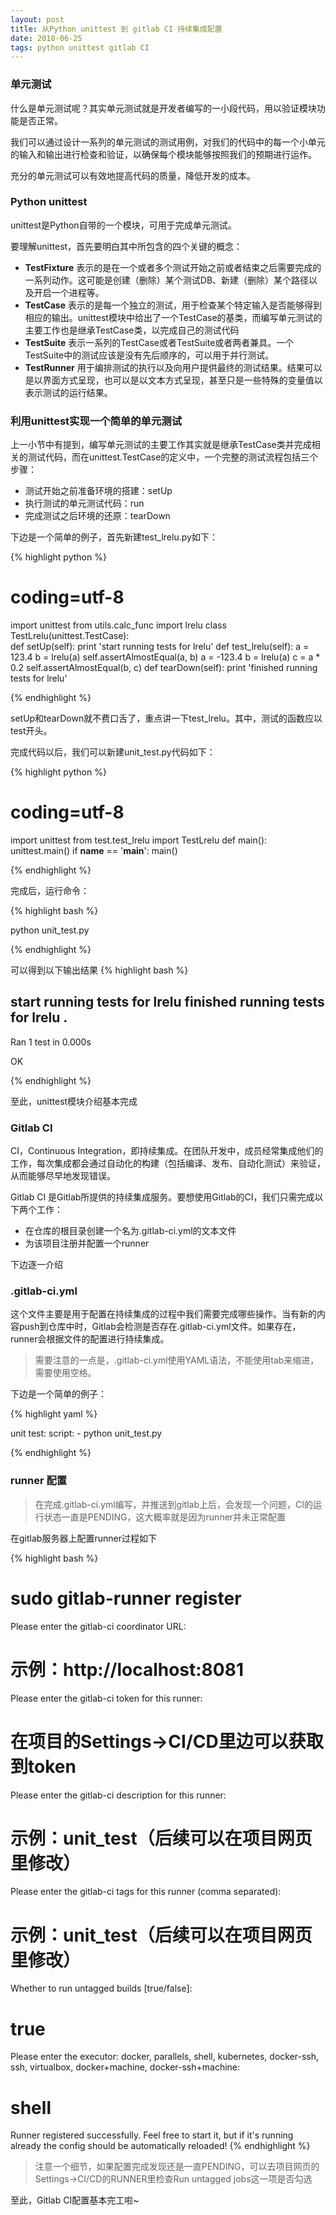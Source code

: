 ```yaml
---
layout: post
title: 从Python unittest 到 gitlab CI 持续集成配置
date: 2018-06-25
tags: python unittest gitlab CI
---
```


### 单元测试

什么是单元测试呢？其实单元测试就是开发者编写的一小段代码，用以验证模块功能是否正常。

我们可以通过设计一系列的单元测试的测试用例，对我们的代码中的每一个小单元的输入和输出进行检查和验证，以确保每个模块能够按照我们的预期进行运作。

充分的单元测试可以有效地提高代码的质量，降低开发的成本。

### Python unittest

unittest是Python自带的一个模块，可用于完成单元测试。

要理解unittest，首先要明白其中所包含的四个关键的概念：

- **TestFixture** 表示的是在一个或者多个测试开始之前或者结束之后需要完成的一系列动作。这可能是创建（删除）某个测试DB、新建（删除）某个路径以及开启一个进程等。
- **TestCase** 表示的是每一个独立的测试，用于检查某个特定输入是否能够得到相应的输出。unittest模块中给出了一个TestCase的基类，而编写单元测试的主要工作也是继承TestCase类，以完成自己的测试代码
- **TestSuite** 表示一系列的TestCase或者TestSuite或者两者兼具。一个TestSuite中的测试应该是没有先后顺序的，可以用于并行测试。
- **TestRunner** 用于编排测试的执行以及向用户提供最终的测试结果。结果可以是以界面方式呈现，也可以是以文本方式呈现，甚至只是一些特殊的变量值以表示测试的运行结果。

### 利用unittest实现一个简单的单元测试

上一小节中有提到，编写单元测试的主要工作其实就是继承TestCase类并完成相关的测试代码，而在unittest.TestCase的定义中，一个完整的测试流程包括三个步骤：

- 测试开始之前准备环境的搭建：setUp
- 执行测试的单元测试代码：run
- 完成测试之后环境的还原：tearDown

下边是一个简单的例子，首先新建test_lrelu.py如下：

{% highlight python %}

# coding=utf-8
import unittest
from utils.calc_func import lrelu
class TestLrelu(unittest.TestCase):   
    def setUp(self):
        print 'start running tests for lrelu'
    def test_lrelu(self):
        a = 123.4
        b = lrelu(a)
        self.assertAlmostEqual(a, b)
        a = -123.4
        b = lrelu(a)
        c = a * 0.2
        self.assertAlmostEqual(b, c)
    def tearDown(self):
        print 'finished running tests for lrelu'

{% endhighlight %}

setUp和tearDown就不费口舌了，重点讲一下test_lrelu。其中，测试的函数应以test开头。

完成代码以后，我们可以新建unit_test.py代码如下：

{% highlight python %}

# coding=utf-8
import unittest
from test.test_lrelu import TestLrelu
def main():
    unittest.main()
if __name__ == '__main__':
    main()

{% endhighlight %}

完成后，运行命令：

{% highlight bash %}

python unit_test.py

{% endhighlight %}

可以得到以下输出结果
{% highlight bash %}

start running tests for lrelu
finished running tests for lrelu
.
----------------------------------------------------------------------
Ran 1 test in 0.000s

OK

{% endhighlight %}

至此，unittest模块介绍基本完成

### Gitlab CI

CI，Continuous Integration，即持续集成。在团队开发中，成员经常集成他们的工作，每次集成都会通过自动化的构建（包括编译、发布、自动化测试）来验证，从而能够尽早地发现错误。

Gitlab CI 是Gitlab所提供的持续集成服务。要想使用Gitlab的CI，我们只需完成以下两个工作：
- 在仓库的根目录创建一个名为.gitlab-ci.yml的文本文件
- 为该项目注册并配置一个runner

下边逐一介绍

### .gitlab-ci.yml

这个文件主要是用于配置在持续集成的过程中我们需要完成哪些操作。当有新的内容push到仓库中时，Gitlab会检测是否存在.gitlab-ci.yml文件。如果存在，runner会根据文件的配置进行持续集成。

> 需要注意的一点是，.gitlab-ci.yml使用YAML语法，不能使用tab来缩进，需要使用空格。

下边是一个简单的例子：

{% highlight yaml %}

unit test:
    script: 
    - python unit_test.py

{% endhighlight %}

### runner 配置

> 在完成.gitlab-ci.yml编写，并推送到gitlab上后，会发现一个问题，CI的运行状态一直是PENDING，这大概率就是因为runner并未正常配置

在gitlab服务器上配置runner过程如下

{% highlight bash %}

# sudo gitlab-runner register
Please enter the gitlab-ci coordinator URL:
# 示例：http://localhost:8081
Please enter the gitlab-ci token for this runner:
# 在项目的Settings->CI/CD里边可以获取到token
Please enter the gitlab-ci description for this runner:
# 示例：unit_test（后续可以在项目网页里修改）
Please enter the gitlab-ci tags for this runner (comma separated):
# 示例：unit_test（后续可以在项目网页里修改）
Whether to run untagged builds [true/false]:
# true
Please enter the executor: docker, parallels, shell, kubernetes, docker-ssh, ssh, virtualbox, docker+machine, docker-ssh+machine:
# shell
Runner registered successfully. Feel free to start it, but if it's running already the config should be automatically reloaded!
{% endhighlight %}

> 注意一个细节，如果配置完成发现还是一直PENDING，可以去项目网页的Settings->CI/CD的RUNNER里检查Run untagged jobs这一项是否勾选

至此，Gitlab CI配置基本完工啦~